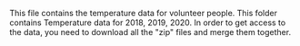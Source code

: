 This file contains the temperature data for volunteer people. This folder contains Temperature data for 2018, 2019, 2020. In order to get access to the data, you need to download all the "zip" files and merge them together.
